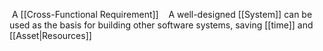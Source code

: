  A [[Cross-Functional Requirement]]
 
 A well-designed [[System]] can be used as the basis for building other software systems, saving [[time]] and [[Asset|Resources]]